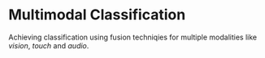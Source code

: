 # Multimodal Classification

Achieving classification using fusion techniqies for multiple modalities like *vision*, *touch* and *audio*.